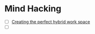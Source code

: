 # Mind Hacking
- [ ] [Creating the perfect hybrid work space](https://nesslabs.com/markee-featured-tool)
- [ ] []()